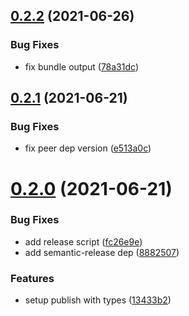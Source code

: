 ## [0.2.2](https://github.com/cheesebit/use-automaton/compare/v0.2.1...v0.2.2) (2021-06-26)


### Bug Fixes

* fix bundle output ([78a31dc](https://github.com/cheesebit/use-automaton/commit/78a31dc76f2f4066098d7cb70692440583ef8c51))

## [0.2.1](https://github.com/cheesebit/use-automaton/compare/v0.2.0...v0.2.1) (2021-06-21)


### Bug Fixes

* fix peer dep version ([e513a0c](https://github.com/cheesebit/use-automaton/commit/e513a0c953ab129776cd0055b68643acd527d3d1))

# [0.2.0](https://github.com/cheesebit/use-automaton/compare/v0.1.0...v0.2.0) (2021-06-21)


### Bug Fixes

* add release script ([fc26e9e](https://github.com/cheesebit/use-automaton/commit/fc26e9e957632a3fd21e5dfc60fc32665b2b47ba))
* add semantic-release dep ([8882507](https://github.com/cheesebit/use-automaton/commit/8882507328a06517a3c0215370ba7b54198cf9b5))


### Features

* setup publish with types ([13433b2](https://github.com/cheesebit/use-automaton/commit/13433b2d8f7d451f7dbccdeda2190ec1de000c6b))
